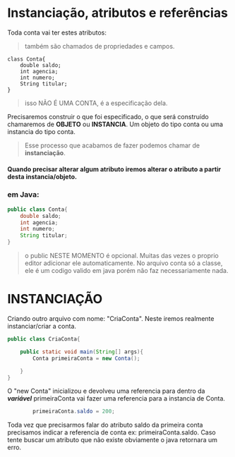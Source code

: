 # Instanciação, atributos e referências



Toda conta vai ter estes atributos:
> também são chamados de propriedades e campos.
```
class Conta{
    double saldo;
    int agencia;
    int numero;
    String titular;
}
```
> isso NÃO É UMA CONTA, é a especificação dela.

Precisaremos construir o que foi especificado, o que será construído chamaremos de **OBJETO** ou **INSTANCIA**. Um objeto do tipo conta ou uma instancia do tipo conta.

> Esse processo que acabamos de fazer podemos chamar de **instanciação**.

#### Quando precisar alterar algum atributo iremos alterar o atributo a partir desta instancia/objeto.

### em Java:


```java
public class Conta{ 
    double saldo;
    int agencia;
    int numero;
    String titular;
}
```
> o public NESTE MOMENTO é opcional. Muitas das vezes o proprio editor adicionar ele automaticamente.
No arquivo conta só a classe, ele é um codigo valido em java porém não faz necessariamente nada.

# INSTANCIAÇÃO
Criando outro arquivo com nome: "CriaConta". Neste iremos realmente instanciar/criar a conta.

```java
public class CriaConta{

    public static void main(String[] args){
        Conta primeiraConta = new Conta();

    }
}
```
O "new Conta" inicializou e devolveu uma referencia para dentro da ***variável*** primeiraConta vai fazer uma referencia para a instancia de Conta.

```java
        primeiraConta.saldo = 200;
```

Toda vez que precisarmos falar do atributo saldo da primeira conta precisamos indicar a referencia de conta ex: primeiraConta.saldo. Caso tente buscar um atributo que não existe obviamente o java retornara um erro.

